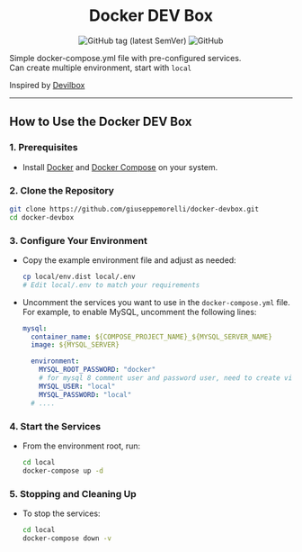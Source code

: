 <h1 align="center">Docker DEV Box</h1>

<div align="center">

![GitHub tag (latest SemVer)](https://img.shields.io/github/v/tag/giuseppemorelli/docker-devbox?sort=semver&style=for-the-badge)
![GitHub](https://img.shields.io/github/license/giuseppemorelli/docker-devbox?style=for-the-badge)

</div>

Simple docker-compose.yml file with pre-configured services.  
Can create multiple environment, start with `local`

Inspired by [Devilbox](http://devilbox.org/)

---

## How to Use the Docker DEV Box

### 1. Prerequisites

- Install [Docker](https://docs.docker.com/get-docker/) and [Docker Compose](https://docs.docker.com/compose/install/) on your system.

### 2. Clone the Repository

```sh
git clone https://github.com/giuseppemorelli/docker-devbox.git
cd docker-devbox
```

### 3. Configure Your Environment

- Copy the example environment file and adjust as needed:
  ```sh
  cp local/env.dist local/.env
  # Edit local/.env to match your requirements
  ```
  
- Uncomment the services you want to use in the `docker-compose.yml` file.  
  For example, to enable MySQL, uncomment the following lines:
  ```yaml
  mysql:
    container_name: ${COMPOSE_PROJECT_NAME}_${MYSQL_SERVER_NAME}
    image: ${MYSQL_SERVER}

    environment:
      MYSQL_ROOT_PASSWORD: "docker"
      # for mysql 8 comment user and password user, need to create via script only for legacy project
      MYSQL_USER: "local"
      MYSQL_PASSWORD: "local"
    # ....
  ```

### 4. Start the Services

- From the environment root, run:
  ```sh
  cd local
  docker-compose up -d
  ```
  
### 5. Stopping and Cleaning Up

- To stop the services:
  ```sh
  cd local
  docker-compose down -v
  ```

